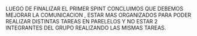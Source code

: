 LUEGO DE FINALIZAR EL PRIMER SPINT CONCLUIMOS QUE DEBEMOS MEJORAR LA COMUNICACION , ESTAR MAS ORGANIZADOS PARA PODER REALIZAR DISTINTAS TAREAS EN PARELELOS Y NO ESTAR 2 INTEGRANTES DEL GRUPO REALIZANDO LAS MISMAS TAREAS.